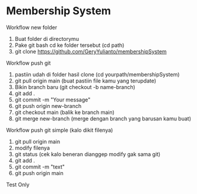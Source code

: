 # Membership System
Workflow new folder
1. Buat folder di directorymu
2. Pake git bash cd ke folder tersebut (cd path)
3. git clone https://github.com/GeryYulianto/membershipSystem

Workflow push git
1. pastiin udah di folder hasil clone (cd yourpath/membershipSystem)
2. git pull origin main (buat pastiin file kamu yang terupdate)
3. Bikin branch baru (git checkout -b name-branch)
4. git add .
5. git commit -m "Your message"
6. git push origin new-branch
7. git checkout main (balik ke branch main)
8. git merge new-branch (merge dengan branch yang barusan kamu buat)

Workflow push git simple (kalo dikit filenya)
1. git pull origin main
2. modify filenya
3. git status (cek kalo beneran dianggep modify gak sama git)
4. git add .
5. git commit -m "text"
6. git push origin main


Test Only